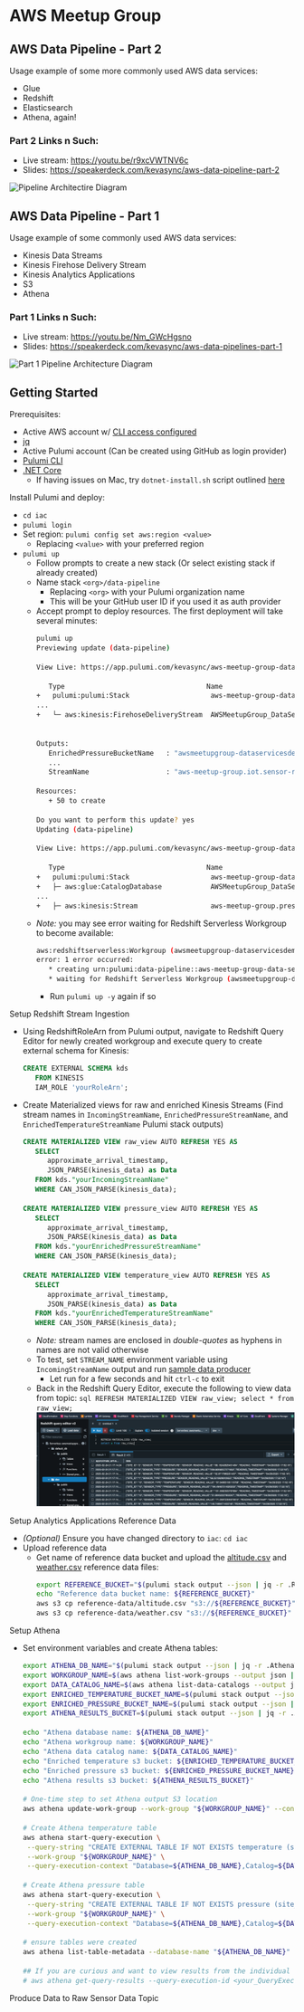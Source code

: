 # AWS Meetup Group

## AWS Data Pipeline - Part 2
Usage example of some more commonly used AWS data services:
 * Glue
 * Redshift
 * Elasticsearch
 * Athena, again!

### Part 2 Links n Such:
 * Live stream: https://youtu.be/r9xcVWTNV6c
 * Slides: https://speakerdeck.com/kevasync/aws-data-pipeline-part-2

![Pipeline Architectire Diagram](https://github.com/kevasync/aws-meetup-group-data-services/blob/master/imgs/arch-diagram-part2.png "Part 2 Pipeline Architecture Diagram")


## AWS Data Pipeline - Part 1
Usage example of some commonly used AWS data services:
 * Kinesis Data Streams
 * Kinesis Firehose Delivery Stream
 * Kinesis Analytics Applications
 * S3
 * Athena

### Part 1 Links n Such:
 * Live stream: https://youtu.be/Nm_GWcHgsno
 * Slides: https://speakerdeck.com/kevasync/aws-data-pipelines-part-1

![Part 1 Pipeline Architecture Diagram](https://github.com/kevasync/aws-meetup-group-data-services/blob/master/imgs/arch-diagram.png "Pipeline Architecture Diagram")


## Getting Started
Prerequisites:
 * Active AWS account w/ [CLI access configured](https://docs.aws.amazon.com/cli/latest/userguide/cli-chap-configure.html)
 * [jq](https://stedolan.github.io/jq/download/)
 * Active Pulumi account (Can be created using GitHub as login provider)
 * [Pulumi CLI](https://www.pulumi.com/docs/get-started/install/)
 * [.NET Core](https://dotnet.microsoft.com/en-us/download/dotnet/3.1)
    * If having issues on Mac, try `dotnet-install.sh` script outlined [here](https://danielhilton.medium.com/how-to-install-multiple-asp-net-core-runtimes-in-macos-717e8d0176ea)

Install Pulumi and deploy:
 * `cd iac`
 * `pulumi login`
 * Set region: `pulumi config set aws:region <value>`
    * Replacing `<value>` with your preferred region
 * `pulumi up`
    * Follow prompts to create a new stack (Or select existing stack if already created)
    *  Name stack `<org>/data-pipeline`
        * Replacing `<org>` with your Pulumi organization name
        * This will be your GitHub user ID if you used it as auth provider
   * Accept prompt to deploy resources. The first deployment will take several minutes:
      ```bash 
      pulumi up
      Previewing update (data-pipeline)

      View Live: https://app.pulumi.com/kevasync/aws-meetup-group-data-services-infra/data-pipeline/previews/d494efb2-6d02-439f-86ef-e5467ced8ef1

         Type                                   Name                                                                         Plan       
      +   pulumi:pulumi:Stack                    aws-meetup-group-data-services-infra-data-pipeline                           create     
      ...   
      +   └─ aws:kinesis:FirehoseDeliveryStream  AWSMeetupGroup_DataServicesDemo_temperature_producer_es                      create     


      Outputs:
         EnrichedPressureBucketName   : "awsmeetupgroup-dataservicesdemo-pressure-enriched-data-1f16ea5"
         ...
         StreamName                   : "aws-meetup-group.iot.sensor-readings.incoming-b58a357"

      Resources:
         + 50 to create

      Do you want to perform this update? yes
      Updating (data-pipeline)

      View Live: https://app.pulumi.com/kevasync/aws-meetup-group-data-services-infra/data-pipeline/updates/1

         Type                                   Name                                                                         Status              Info
      +   pulumi:pulumi:Stack                    aws-meetup-group-data-services-infra-data-pipeline                           creating (135s)     'dotnet build -nologo .' completed successfully
      +   ├─ aws:glue:CatalogDatabase            AWSMeetupGroup_DataServicesDemo_glue_schema_database                         created (1s)        
      ...
      +   ├─ aws:kinesis:Stream                  aws-meetup-group.pressure.enirched                                           created (23s)       
      ```
   * _Note:_ you may see error waiting for Redshift Serverless Workgroup to become available:
      ```bash
      aws:redshiftserverless:Workgroup (awsmeetupgroup-dataservicesdemo-redshift-workgroup):
      error: 1 error occurred:
         * creating urn:pulumi:data-pipeline::aws-meetup-group-data-services-infra::aws:redshiftserverless/workgroup:Workgroup::awsmeetupgroup-dataservicesdemo-redshift-workgroup: 1 error occurred:
         * waiting for Redshift Serverless Workgroup (awsmeetupgroup-dataservicesdemo-redshift-workgroup) to be created: timeout while waiting for state to become 'AVAILABLE' (last state: 'CREATING', timeout: 10m0s)
      ```
      * Run `pulumi up -y` again if so
   

Setup Redshift Stream Ingestion

* Using RedshiftRoleArn from Pulumi output, navigate to Redshift Query Editor for newly created workgroup and execute query to create external schema for Kinesis:
   ```sql
   CREATE EXTERNAL SCHEMA kds
      FROM KINESIS
      IAM_ROLE 'yourRoleArn';
   ```
* Create Materialized views for raw and enriched Kinesis Streams (Find stream names in `IncomingStreamName`, `EnrichedPressureStreamName`, and `EnrichedTemperatureStreamName` Pulumi stack outputs)
   ```sql
   CREATE MATERIALIZED VIEW raw_view AUTO REFRESH YES AS
      SELECT 
         approximate_arrival_timestamp,
         JSON_PARSE(kinesis_data) as Data
      FROM kds."yourIncomingStreamName"
      WHERE CAN_JSON_PARSE(kinesis_data);

   CREATE MATERIALIZED VIEW pressure_view AUTO REFRESH YES AS
      SELECT 
         approximate_arrival_timestamp,
         JSON_PARSE(kinesis_data) as Data
      FROM kds."yourEnrichedPressureStreamName"
      WHERE CAN_JSON_PARSE(kinesis_data);

   CREATE MATERIALIZED VIEW temperature_view AUTO REFRESH YES AS
      SELECT 
         approximate_arrival_timestamp,
         JSON_PARSE(kinesis_data) as Data
      FROM kds."yourEnrichedTemperatureStreamName"
      WHERE CAN_JSON_PARSE(kinesis_data);
   ```
   * _Note:_ stream names are enclosed in _double-quotes_ as hyphens in names are not valid otherwise
   * To test, set `STREAM_NAME` environment variable using `IncomingStreamName` output and run [sample data producer](./kinesis-producer/produce.py)
      * Let run for a few seconds and hit `ctrl-c` to exit
   * Back in the Redshift Query Editor, execute the following to view data from topic:
         ```sql
         REFRESH MATERIALIZED VIEW raw_view;
         select * from raw_view;
         ```
      ![Raw stream Redshift results](./imgs/raw_stream_redshift_results.png)
   
Setup Analytics Applications Reference Data
* _(Optional)_ Ensure you have changed directory to `iac`: `cd iac`
* Upload reference data
   * Get name of reference data bucket and upload the [altitude.csv](./iac/reference-data/altitude.csv) and [weather.csv](./iac/reference-data/weather.csv) reference data files:
      ```bash
      export REFERENCE_BUCKET="$(pulumi stack output --json | jq -r .ReferenceDataBucket)"
      echo "Reference data bucket name: ${REFERENCE_BUCKET}"
      aws s3 cp reference-data/altitude.csv "s3://${REFERENCE_BUCKET}"
      aws s3 cp reference-data/weather.csv "s3://${REFERENCE_BUCKET}"
      ```

Setup Athena
* Set environment variables and create Athena tables:
   ```bash
   export ATHENA_DB_NAME="$(pulumi stack output --json | jq -r .AthenaTableName)"
   export WORKGROUP_NAME=$(aws athena list-work-groups --output json | jq -r '.WorkGroups[0].Name') 
   export DATA_CATALOG_NAME=$(aws athena list-data-catalogs --output json | jq -r '.DataCatalogsSummary[0].CatalogName') 
   export ENRICHED_TEMPERATURE_BUCKET_NAME=$(pulumi stack output --json | jq -r .EnrichedTemperatureBucketName)
   export ENRICHED_PRESSURE_BUCKET_NAME=$(pulumi stack output --json | jq -r .EnrichedPressureBucketName)
   export ATHENA_RESULTS_BUCKET=$(pulumi stack output --json | jq -r .AthenaResultBucketName)

   echo "Athena database name: ${ATHENA_DB_NAME}"
   echo "Athena workgroup name: ${WORKGROUP_NAME}"
   echo "Athena data catalog name: ${DATA_CATALOG_NAME}"
   echo "Enriched temperature s3 bucket: ${ENRICHED_TEMPERATURE_BUCKET_NAME}" 
   echo "Enriched pressure s3 bucket: ${ENRICHED_PRESSURE_BUCKET_NAME}" 
   echo "Athena results s3 bucket: ${ATHENA_RESULTS_BUCKET}" 
   
   # One-time step to set Athena output S3 location
   aws athena update-work-group --work-group "${WORKGROUP_NAME}" --configuration-updates "ResultConfigurationUpdates={OutputLocation=s3://${ATHENA_RESULTS_BUCKET}/}"

   # Create Athena temperature table
   aws athena start-query-execution \
    --query-string "CREATE EXTERNAL TABLE IF NOT EXISTS temperature (site_id string,sensor_reading_value string,reading_timestamp string,outside_temperature string) ROW FORMAT SERDE 'org.apache.hadoop.hive.ql.io.parquet.serde.ParquetHiveSerDe' WITH SERDEPROPERTIES ('serialization.format' = '1') LOCATION 's3://${ENRICHED_TEMPERATURE_BUCKET_NAME}/' TBLPROPERTIES ('has_encrypted_data'='false');" \
    --work-group "${WORKGROUP_NAME}" \
    --query-execution-context "Database=${ATHENA_DB_NAME},Catalog=${DATA_CATALOG_NAME}"

   # Create Athena pressure table
   aws athena start-query-execution \
    --query-string "CREATE EXTERNAL TABLE IF NOT EXISTS pressure (site_id string,sensor_reading_value string,reading_timestamp string,altitude string) ROW FORMAT SERDE 'org.apache.hadoop.hive.ql.io.parquet.serde.ParquetHiveSerDe' WITH SERDEPROPERTIES ('serialization.format' = '1') LOCATION 's3://${ENRICHED_PRESSURE_BUCKET_NAME}/' TBLPROPERTIES ('has_encrypted_data'='false');" \
    --work-group "${WORKGROUP_NAME}" \
    --query-execution-context "Database=${ATHENA_DB_NAME},Catalog=${DATA_CATALOG_NAME}"
    
   # ensure tables were created
   aws athena list-table-metadata --database-name "${ATHENA_DB_NAME}" --catalog-name "${DATA_CATALOG_NAME}" --output json | jq

   ## If you are curious and want to view results from the individual queries, use QueryExecutionId attribute start-execution-query output:
   # aws athena get-query-results --query-execution-id <your_QueryExecutionId>
   ```

Produce Data to Raw Sensor Data Topic

